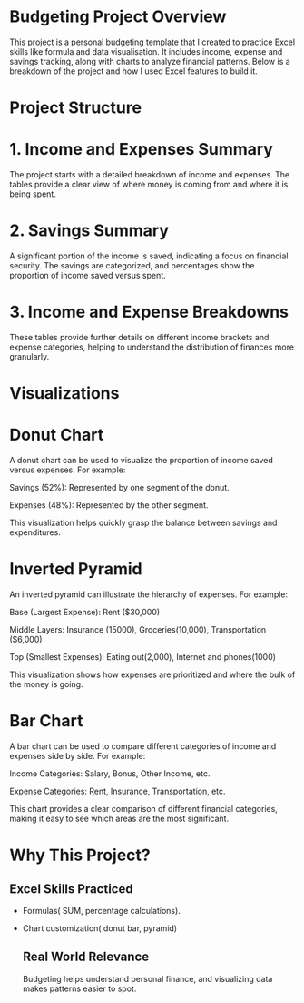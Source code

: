 # Budgeting Project Overview

This project is a personal budgeting template that I created to practice Excel skills like formula and data visualisation. It includes income, expense and savings tracking, along with charts to analyze financial patterns. Below is a breakdown of the project and how I used Excel features to build it.

# Project Structure

# 1. Income and Expenses Summary
The project starts with a detailed breakdown of income and expenses. The tables provide a clear view of where money is coming from and where it is being spent.

# 2. Savings Summary
A significant portion of the income is saved, indicating a focus on financial security. The savings are categorized, and percentages show the proportion of income saved versus spent.

# 3. Income and Expense Breakdowns
These tables provide further details on different income brackets and expense categories, helping to understand the distribution of finances more granularly.

# Visualizations

# Donut Chart
A donut chart can be used to visualize the proportion of income saved versus expenses. For example:

Savings (52%): Represented by one segment of the donut.

Expenses (48%): Represented by the other segment.

This visualization helps quickly grasp the balance between savings and expenditures.

# Inverted Pyramid
An inverted pyramid can illustrate the hierarchy of expenses. For example:

Base (Largest Expense): Rent ($30,000)

Middle Layers: Insurance (15000), Groceries(10,000), Transportation ($6,000)

Top (Smallest Expenses): Eating out(2,000),  Internet and phones(1000)

This visualization shows how expenses are prioritized and where the bulk of the money is going.

# Bar Chart
A bar chart can be used to compare different categories of income and expenses side by side. For example:

Income Categories: Salary, Bonus, Other Income, etc.

Expense Categories: Rent, Insurance, Transportation, etc.

This chart provides a clear comparison of different financial categories, making it easy to see which areas are the most significant.

# Why This Project?

## Excel Skills Practiced
- Formulas( SUM, percentage calculations).
- Chart customization( donut bar, pyramid)

  ## Real World Relevance
  Budgeting helps understand personal finance, and visualizing data makes patterns easier to spot.
